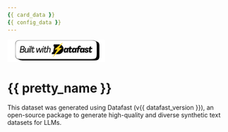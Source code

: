 ```yaml
---
{{ card_data }}
{{ config_data }}
---
```

[<img src="https://raw.githubusercontent.com/patrickfleith/datafast/main/assets/datafast-badge-web.png"
     alt="Built with Datafast" />](https://github.com/patrickfleith/datafast)

# {{ pretty_name }}

This dataset was generated using Datafast (v{{ datafast_version }}), an open-source package to generate high-quality and diverse synthetic text datasets for LLMs.

